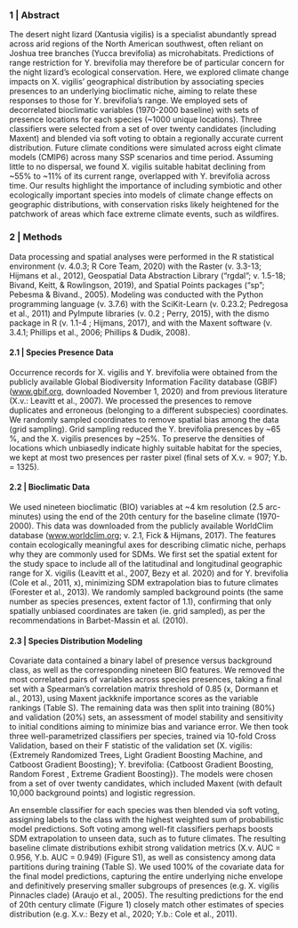 ### 1 | Abstract

The desert night lizard (Xantusia vigilis) is a specialist abundantly spread across arid regions of the North American southwest, often reliant on Joshua tree branches (Yucca brevifolia) as microhabitats. Predictions of range restriction for Y. brevifolia may therefore be of particular concern for the night lizard’s ecological conservation. Here, we explored climate change impacts on X. vigilis’ geographical distribution by associating species presences to an underlying bioclimatic niche, aiming to relate these responses to those for Y. brevifolia’s range. We employed sets of decorrelated bioclimatic variables (1970-2000 baseline) with sets of presence locations for each species (~1000 unique locations). Three classifiers were selected from a set of over twenty candidates (including Maxent) and blended via soft voting to obtain a regionally accurate current distribution. Future climate conditions were simulated across eight climate models (CMIP6) across many SSP scenarios and time period. Assuming little to no dispersal, we found X. vigilis suitable habitat declining from ~55% to ~11% of its current range, overlapped with Y. brevifolia across time. Our results highlight the importance of including symbiotic and other ecologically important species into models of climate change effects on geographic distributions, with conservation risks likely heightened for the patchwork of areas which face extreme climate events, such as wildfires.

### 2 | Methods

Data processing and spatial analyses were performed in the R statistical environment (v. 4.0.3; R Core Team, 2020) with the Raster (v. 3.3-13; Hijmans et al., 2012), Geospatial Data Abstraction Library (“rgdal”; v. 1.5-18; Bivand, Keitt, & Rowlingson, 2019), and Spatial Points packages (“sp”; Pebesma & Bivand., 2005). 	Modeling was conducted with the Python programming language (v. 3.7.6) with the SciKit-Learn (v. 0.23.2;  Pedregosa et al., 2011) and PyImpute libraries (v. 0.2 ; Perry, 2015), with the dismo package in R (v. 1.1-4 ; Hijmans, 2017), and with the Maxent software (v. 3.4.1; Phillips et al., 2006; Phillips & Dudik, 2008). 
				
#### 2.1 | Species Presence Data
Occurrence records for X. vigilis and Y. brevifolia were obtained from the publicly available Global Biodiversity Information Facility database (GBIF) (www.gbif.org, downloaded November 1, 2020) and from previous literature (X.v.: Leavitt et al., 2007). We processed the presences to remove duplicates and erroneous (belonging to a different subspecies) coordinates. We randomly sampled coordinates to remove spatial bias among the data (grid sampling). Grid sampling reduced the Y. brevifolia presences by ~65 %, and the X. vigilis presences by ~25%. To preserve the densities of locations which unbiasedly indicate highly suitable habitat for the species, we kept at most two presences per raster pixel (final sets of X.v. = 907; Y.b. = 1325). 

#### 2.2 | Bioclimatic Data
We used nineteen bioclimatic (BIO) variables at ~4 km resolution (2.5 arc-minutes) using the end of the 20th century for the baseline climate (1970-2000). This data was downloaded from the publicly available WorldClim database (www.worldclim.org; v. 2.1, Fick & Hijmans, 2017). The features contain ecologically meaningful axes for describing climatic niche, perhaps why they are commonly used for SDMs. We first set the spatial extent for the study space to include all of the latitudinal and longitudinal geographic range for X. vigilis (Leavitt et al., 2007, Bezy et al. 2020) and for Y. brevifolia (Cole et al., 2011, x), minimizing SDM extrapolation bias to future climates (Forester et al., 2013). We randomly sampled background points (the same number as species presences, extent factor of 1.1), confirming that only spatially unbiased coordinates are taken (ie. grid sampled), as per the recommendations in Barbet-Massin et al. (2010). 

#### 2.3 | Species Distribution Modeling
Covariate data contained a binary label of presence versus background class, as well as the corresponding nineteen BIO features. We removed the most correlated pairs of variables across species presences, taking a final set with a Spearman’s correlation matrix threshold of 0.85 (x, Dormann et al., 2013), using Maxent jackknife importance scores as the variable rankings (Table S). The remaining data was then split into training (80%) and validation (20%) sets, an assessment of model stability and sensitivity to initial conditions aiming to minimize bias and variance error. We then took three well-parametrized classifiers per species, trained via 10-fold Cross Validation, based on their F statistic of the validation set (X. vigilis: {Extremely Randomized Trees, Light Gradient Boosting Machine, and Catboost Gradient Boosting}; Y. brevifolia: {Catboost Gradient Boosting, Random Forest , Extreme Gradient Boosting}). The models were chosen from a set of over twenty candidates, which included Maxent (with default 10,000 background points) and logistic regression. 

An ensemble classifier for each species was then blended via soft voting, assigning labels to the class with the highest weighted sum of probabilistic model predictions. Soft voting among well-fit classifiers perhaps boosts SDM extrapolation to unseen data, such as to future climates. The resulting baseline climate distributions exhibit strong validation metrics (X.v.  AUC = 0.956, Y.b. AUC = 0.949) (Figure S1), as well as consistency among data partitions during training (Table S). We used 100% of the covariate data for the final model predictions, capturing the entire underlying niche envelope and definitively preserving smaller subgroups of presences (e.g. X. vigilis Pinnacles clade) (Araujo et al., 2005). The resulting predictions for the end of 20th century climate (Figure 1) closely match other estimates of species distribution (e.g. X.v.: Bezy et al., 2020; Y.b.: Cole et al., 2011).

